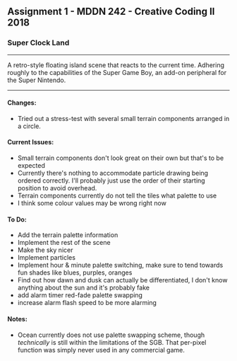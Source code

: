 ## Assignment 1 - MDDN 242 - Creative Coding II 2018

### Super Clock Land

---

A retro-style floating island scene that reacts to the current time. Adhering roughly to the capabilities of the Super Game Boy, an add-on peripheral for the Super Nintendo.

---

#### Changes:
+ Tried out a stress-test with several small terrain components arranged in a circle.

#### Current Issues:
+ Small terrain components don't look great on their own but that's to be expected
+ Currently there's nothing to accommodate particle drawing being ordered correctly. I'll probably just use the order of their starting position to avoid overhead.
+ Terrain components currently do not tell the tiles what palette to use
+ I think some colour values may be wrong right now

#### To Do:
+ Add the terrain palette information
+ Implement the rest of the scene
+ Make the sky nicer
+ Implement particles
+ Implement hour & minute palette switching, make sure to tend towards fun shades like blues, purples, oranges
+ Find out how dawn and dusk can actually be differentiated, I don't know anything about the sun and it's probably fake
+ add alarm timer red-fade palette swapping
+ increase alarm flash speed to be more alarming

#### Notes:
+ Ocean currently does not use palette swapping scheme, though *technically* is still within the limitations of the SGB. That per-pixel function was simply never used in any commercial game.
